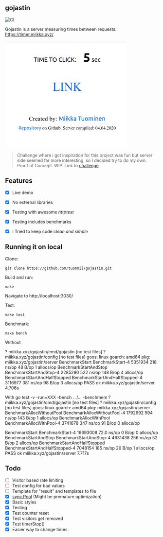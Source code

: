 ## gojastin
![CI](https://github.com/tuommii/gojastin/workflows/CI/badge.svg)

Gojastin is a server measuring times between requests: https://timer.miikka.xyz/


![Screenshot](/pic.png)


>  Challenge where i got inspiration for this project was fun but server side seemed far more interesting, so I decided try to do my own. Proof of Concept. WIP. Link to [challenge](https://github.com/hivehelsinki/remote-challs/tree/master/chall03)

## Features
- [x] Live demo
- [x] No external libraries
- [x] Testing with awesome *httptest*
- [x] Testing includes benchmarks
- [x] I Tried to keep code *clean and simple*


## Running it on local

Clone:

```
git clone https://github.com/tuommii/gojastin.git
```

Build and run:

```
make
```


Navigate to http://localhost:3030/


Test:
```
make test
```

Benchmark:
```
make bench
```


Without

?   	miikka.xyz/gojastin/cmd/gojastin	[no test files]
?   	miikka.xyz/gojastin/config	[no test files]
goos: linux
goarch: amd64
pkg: miikka.xyz/gojastin/server
BenchmarkStart
BenchmarkStart-4                 	 5351934	       218 ns/op	      48 B/op	       1 allocs/op
BenchmarkStartAndStop
BenchmarkStartAndStop-4          	 2285290	       522 ns/op	     148 B/op	       4 allocs/op
BenchmarkStartAndHalfStopped
BenchmarkStartAndHalfStopped-4   	 3116977	       381 ns/op	      98 B/op	       3 allocs/op
PASS
ok  	miikka.xyz/gojastin/server	4.706s


With
go test -v -run=XXX -bench . ./... -benchmem
?   	miikka.xyz/gojastin/cmd/gojastin	[no test files]
?   	miikka.xyz/gojastin/config	[no test files]
goos: linux
goarch: amd64
pkg: miikka.xyz/gojastin/server
BenchmarkAllocWithoutPool
BenchmarkAllocWithoutPool-4      	 1792692	       594 ns/op	     143 B/op	       1 allocs/op
BenchmarkAllocWithPool
BenchmarkAllocWithPool-4         	 3741678	       347 ns/op	      91 B/op	       0 allocs/op



BenchmarkStart
BenchmarkStart-4                 	16693008	        72.0 ns/op	       0 B/op	       0 allocs/op
BenchmarkStartAndStop
BenchmarkStartAndStop-4          	 4631438	       256 ns/op	      52 B/op	       2 allocs/op
BenchmarkStartAndHalfStopped
BenchmarkStartAndHalfStopped-4   	 7048154	       185 ns/op	      26 B/op	       1 allocs/op
PASS
ok  	miikka.xyz/gojastin/server	7.717s




## Todo
- [ ] Visitor based rate limiting
- [ ] Test config for bad values
- [ ] Template for "result" and templates to file
- [x] [sync.Pool](https://developer20.com/using-sync-pool/index.html)
(Might be premature optimization)
- [x] Basic styles
- [x] Testing
- [x] Test counter reset
- [x] Test visitors get removed
- [x] Test timerStop()
- [x] Easier way to change times
